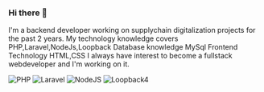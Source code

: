 ### Hi there 👋

 I'm a backend developer working on supplychain digitalization projects for the past 2 years.
 My technology knowledge covers PHP,Laravel,NodeJs,Loopback
 Database knowledge MySql
 Frontend Technology HTML,CSS
 I always have interest to become a fullstack webdeveloper and I'm working on it.
 
<img alt="PHP" src="https://img.shields.io/badge/php-%23777BB4.svg?style=flat-square&logo=php&logoColor=white"/> <img alt="Laravel" src="https://img.shields.io/badge/laravel%20-%23FF2D20.svg?&style=for-the-badge&logo=laravel&logoColor=white"/> <img alt="NodeJS" src="https://img.shields.io/badge/node.js%20-%2343853D.svg?&style=for-the-badge&logo=node.js&logoColor=white"/> <img alt="Loopback4" src="https://img.shields.io/badge/Loopback4-0078D4?style=for-the-badge&logo=Loopback4&logoColor=white" />
<!--
**RuchitaGanni/RuchitaGanni** is a ✨ _special_ ✨ repository because its `README.md` (this file) appears on your GitHub profile.

Here are some ideas to get you started:

- 🔭 I’m currently working on ...
- 🌱 I’m currently learning ...
- 👯 I’m looking to collaborate on ...
- 🤔 I’m looking for help with ...
- 💬 Ask me about ...
- 📫 How to reach me: ...
- 😄 Pronouns: ...
- ⚡ Fun fact: ...
-->
